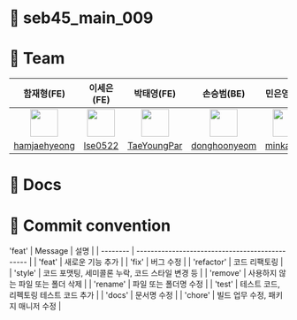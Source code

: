 # 🌟 seb45_main_009


# 🌟 Team

| 함재형(FE) | 이세은(FE) | 박태영(FE) | 손승범(BE) | 민은영(BE) | 김소연(BE) | 염동훈(BE) |
:----: | :----: | :----: | :----: | :----: | :----: | :----: |
| <img src="" width="50px"> | <img src="" width="50px"> | <img src="" width="50px"/> |  <img src="" width="50px"> | <img src="" width="50px"> | <img src="" width="50px">  | <img src="" width="50px"> | <img src="" width="50px">  
|[hamjaehyeong](https://github.com/hamjaehyeong) | [lse0522](https://github.com/lse0522) | [TaeYoungPar](https://github.com/TaeYoungPar) | [donghoonyeom](https://github.com/donghoonyeom) | [minkawoo](https://github.com/minkawoo) | [bonbon0808](https://github.com/bonbon0808) | [donghoonyeom](https://github.com/donghoonyeom) |


# 🌟 Docs



# 🌟 Commit convention
'feat'
| Message  | 설명                                            |
| -------- | ----------------------------------------------- |
| 'feat'	   | 새로운 기능 추가                                |
| 'fix'	     | 버그 수정                                |
| 'refactor' | 코드 리팩토링                                |
| 'style'	   | 코드 포맷팅, 세미콜론 누락, 코드 스타일 변경 등                                |
| 'remove'	 | 사용하지 않는 파일 또는 폴더 삭제                                |
| 'rename'	 | 파일 또는 폴더명 수정                                |
| 'test'	   | 테스트 코드, 리펙토링 테스트 코드 추가                                |
| 'docs'	   | 문서명 수정                                |
| 'chore'	   | 빌드 업무 수정, 패키지 매니저 수정                                |
